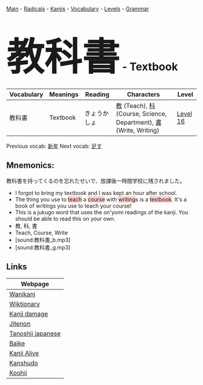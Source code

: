 <style> bigfont {font-size: 100px}</style>
[Main](../README.md) -
[Radicals](../radicals.md) -
[Kanjis](../kanjis.md) -
[Vocabulary](../vocabulary.md) -
[Levels](../levels.md) -
[Grammar](../grammar.md)
# <bigfont> 教科書</bigfont> - Textbook 

| Vocabulary | Meanings | Reading | Characters | Level |
| --- | --- | --- | --- | --- |
| 教科書 | Textbook | きょうかしょ |  [教](../kanjis/教.md) (Teach), [科](../kanjis/科.md) (Course, Science, Department), [書](../kanjis/書.md) (Write, Writing) | [Level 16](../levels/wk_level16.md) |

Previous vocab: [新年](新年.md) Next vocab: [足す](足す.md) 

## Mnemonics:
教科書を持ってくるのを忘れたせいで、放課後一時間学校に残されました。
* I forgot to bring my textbook and I was kept an hour after school.
* The thing you use to <span style="background-color:#ffcccb"> teach</span> a <span style="background-color:#ffcccb"> course</span> with <span style="background-color:#ffcccb"> writing</span>s is a <span style="background-color:#ffcccb"> textbook</span>. It's a book of writings you use to teach your course!
* This is a jukugo word that uses the on'yomi readings of the kanji. You should be able to read this on your own.
* 教, 科, 書
* Teach, Course, Write
* [sound:教科書_b.mp3]
* [sound:教科書_g.mp3]


## Links 

| Webpage |
| --- |
| [Wanikani          ](https://www.wanikani.com/kanji/教科書) |
| [Wiktionary        ](https://en.wiktionary.org/wiki/教科書) |
| [Kanji damage      ](http://www.kanjidamage.com/kanji/search?utf8=✓&q=教科書) |
| [Jitenon           ](https://jitenon.com/kanji/教科書) |
| [Tanoshii japanese ](https://www.tanoshiijapanese.com/dictionary/kanji.cfm?k=教科書) |
| [Baike             ](https://baike.baidu.com/item/教科書) |
| [Kanji Alive       ](https://app.kanjialive.com/教科書) |
| [Kanshudo          ](https://www.kanshudo.com/searchmn?q=教科書) |
| [Koohii            ](https://kanji.koohii.com/study/kanji/教科書) |
